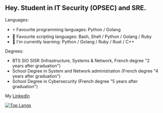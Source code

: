 <!--
**DeedWark/DeedWark** is a ✨ _special_ ✨ repository because its `README.md` (this file) appears on your GitHub profile.

- 🔭 I’m currently working on ...
- 🌱 I’m currently learning ...
- 👯 I’m looking to collaborate on ...
- 🤔 I’m looking for help with ...
- 💬 Ask me about ...
- 📫 How to reach me: ...
- 😄 Pronouns: ...
- ⚡ Fun fact: ...
-->

## Hey. Student in IT Security (OPSEC) and SRE.

Languages:
- ⚡ Favourite programming languages: Python / Golang
- 🔭 Favourite scripting languages: Bash, Shell / Python / Golang / Ruby
- 🌱 I'm currently learning: Python / Golang / Ruby / Rust / C++

Degrees:
- BTS SIO SISR (Infrastructure, Systems & Network, French degree "2 years after graduation")
- School Degree in System and Network administration (French degree "4 years after graduation")
- School Degree in Cybersecurity (French degree "5 years after graduation")

My [LinkedIn](https://www.linkedin.com/in/kenji-duriez-9b93bb141) 

[![Top Langs](https://github-readme-stats.vercel.app/api/top-langs/?username=DeedWark&theme=vision-friendly-dark)](https://github.com/anuraghazra/github-readme-stats)
